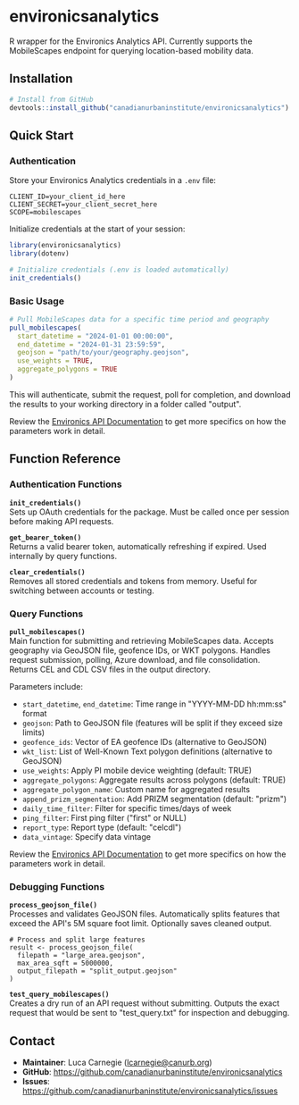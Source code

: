 # environicsanalytics

R wrapper for the Environics Analytics API. Currently supports the
MobileScapes endpoint for querying location-based mobility data.

## Installation

``` r
# Install from GitHub
devtools::install_github("canadianurbaninstitute/environicsanalytics")
```

## Quick Start

### Authentication

Store your Environics Analytics credentials in a `.env` file:

```         
CLIENT_ID=your_client_id_here
CLIENT_SECRET=your_client_secret_here
SCOPE=mobilescapes
```

Initialize credentials at the start of your session:

``` r
library(environicsanalytics)
library(dotenv)

# Initialize credentials (.env is loaded automatically)
init_credentials()
```

### Basic Usage

``` r
# Pull MobileScapes data for a specific time period and geography
pull_mobilescapes(
  start_datetime = "2024-01-01 00:00:00",
  end_datetime = "2024-01-31 23:59:59",
  geojson = "path/to/your/geography.geojson",
  use_weights = TRUE,
  aggregate_polygons = TRUE
)
```

This will authenticate, submit the request, poll for completion, and
download the results to your working directory in a folder called
"output".

Review the [Environics API Documentation](https://developers.environicsanalytics.com/) to get more specifics on how the parameters work in detail.

## Function Reference

### Authentication Functions

**`init_credentials()`**\
Sets up OAuth credentials for the package. Must be called once per
session before making API requests.

**`get_bearer_token()`**\
Returns a valid bearer token, automatically refreshing if expired. Used
internally by query functions.

**`clear_credentials()`**\
Removes all stored credentials and tokens from memory. Useful for
switching between accounts or testing.

### Query Functions

**`pull_mobilescapes()`**\
Main function for submitting and retrieving MobileScapes data. Accepts
geography via GeoJSON file, geofence IDs, or WKT polygons. Handles
request submission, polling, Azure download, and file consolidation.
Returns CEL and CDL CSV files in the output directory.

Parameters include: 
- `start_datetime`, `end_datetime`: Time range in "YYYY-MM-DD hh:mm:ss" format
- `geojson`: Path to GeoJSON file (features will be split if they exceed size limits)
- `geofence_ids`: Vector of EA geofence IDs (alternative to GeoJSON)
- `wkt_list`: List of Well-Known Text polygon definitions (alternative to GeoJSON)
- `use_weights`: Apply PI mobile device weighting (default: TRUE)
- `aggregate_polygons`: Aggregate results across polygons (default: TRUE)
- `aggregate_polygon_name`: Custom name for aggregated results
- `append_prizm_segmentation`: Add PRIZM segmentation (default: "prizm")
- `daily_time_filter`: Filter for specific times/days of week
- `ping_filter`: First ping filter ("first" or NULL)
- `report_type`: Report type (default: "celcdl")
- `data_vintage`: Specify data vintage

Review the [Environics API Documentation](https://developers.environicsanalytics.com/) to get more specifics on how the parameters work in detail.

### Debugging Functions

**`process_geojson_file()`**\
Processes and validates GeoJSON files. Automatically splits features
that exceed the API's 5M square foot limit. Optionally saves cleaned
output.

```         
# Process and split large features
result <- process_geojson_file(
  filepath = "large_area.geojson",
  max_area_sqft = 5000000,
  output_filepath = "split_output.geojson"
)
```

**`test_query_mobilescapes()`**\
Creates a dry run of an API request without submitting. Outputs the
exact request that would be sent to "test_query.txt" for inspection and
debugging.

## Contact

-   **Maintainer**: Luca Carnegie
    ([lcarnegie\@canurb.org](mailto:lcarnegie@canurb.org))
-   **GitHub**:
    <https://github.com/canadianurbaninstitute/environicsanalytics>
-   **Issues**:
    <https://github.com/canadianurbaninstitute/environicsanalytics/issues>
